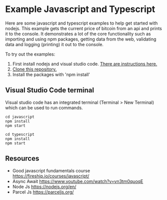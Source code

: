 # Example Javascript and Typescript

Here are some javascript and typescript examples to help get started with nodejs.
This example gets the current price of bitcoin from an api and prints it to the console. It demonstrates a lot of the core functionality such as importing and using npm packages, getting data from the web, validating data and logging (printing) it out to the console.

To try out the examples:
1. First install nodejs and visual studio code. [There are instructions here.](https://code.visualstudio.com/docs/nodejs/nodejs-tutorial)
2. [Clone this repository.](https://docs.github.com/en/repositories/creating-and-managing-repositories/cloning-a-repository)
3. Install the packages with 'npm install'

## Visual Studio Code terminal
Visual studio code has an integrated terminal (Terminal > New Terminal) which can be used to run commands.

```console
cd javascript
npm install
npm start
```

```console
cd typescript
npm install
npm start
```

## Resources
- Good javascript fundamentals course https://fireship.io/courses/javascript/
- Async Await https://www.youtube.com/watch?v=vn3tm0quoqE
- Node Js https://nodejs.org/en/
- Parcel Js https://parceljs.org/